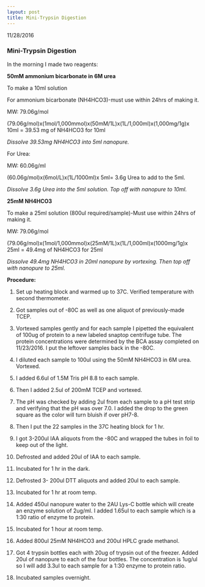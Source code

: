 ```yaml
---
layout: post
title: Mini-Trypsin Digestion
---
```


11/28/2016

### Mini-Trypsin Digestion

In the morning I made two reagents:

__50mM ammonium bicarbonate in 6M urea__

To make a 10ml solution

For ammonium bicarbonate (NH4HCO3)-must use within 24hrs of making it.

MW: 79.06g/mol

(79.06g/mol)x(1mol/1,000mmol)x(50mM/1L)x(1L/1,000ml)x(1,000mg/1g)x 10ml = 39.53 mg of NH4HCO3 for 10ml

_Dissolve 39.53mg NH4HCO3 into 5ml nanopure._

For Urea:

MW: 60.06g/ml

(60.06g/mol)x(6mol/L)x(1L/1000ml)x 5ml= 3.6g Urea to add to the 5ml.

_Dissolve 3.6g Urea into the 5ml solution. Top off with nanopure to 10ml._

__25mM NH4HCO3__

To make a 25ml solution (800ul required/sample)-Must use within 24hrs of making it.

MW: 79.06g/mol

(79.06g/mol)x(1mol/1,000mmol)x(25mM/1L)x(1L/1,000ml)x(1000mg/1g)x 25ml = 49.4mg of NH4HCO3 for 25ml

_Dissolve 49.4mg NH4HCO3 in 20ml nanopure by vortexing. Then top off with nanopure to 25ml._

__Procedure:__

1) Set up heating block and warmed up to 37C. Verified temperature with second thermometer.

2) Got samples out of -80C as well as one aliquot of previously-made TCEP.

3) Vortexed samples gently and for each sample I pipetted the equivalent of 100ug of protein to a new labeled snaptop centrifuge tube. The protein concentrations were determined by the BCA assay completed on 11/23/2016. I put the leftover samples back in the -80C.

4) I diluted each sample to 100ul using the 50mM NH4HCO3 in 6M urea. Vortexed.

5) I added 6.6ul of 1.5M Tris pH 8.8 to each sample.

6) Then I added 2.5ul of 200mM TCEP and vortexed.

7) The pH was checked by adding 2ul from each sample to a pH test strip and verifying that the pH was over 7.0. I added the drop to the green square as the color will turn bluish if over pH7-8.

8) Then I put the 22 samples in the 37C heating block for 1 hr.

9) I got 3-200ul IAA aliquots from the -80C and wrapped the tubes in foil to keep out of the light.

10) Defrosted and added 20ul of IAA to each sample.

11) Incubated for 1 hr in the dark.

12) Defrosted 3- 200ul DTT aliquots and added 20ul to each sample.

13) Incubated for 1 hr at room temp.

14) Added 450ul nanopure water to the 2AU Lys-C bottle which will create an enzyme solution of 2ug/ml. I added 1.65ul to each sample which is a 1:30 ratio of enzyme to protein.

15) Incubated for 1 hour at room temp.

16) Added 800ul 25mM NH4HCO3 and 200ul HPLC grade methanol.

17) Got 4 trypsin bottles each with 20ug of trypsin out of the freezer. Added 20ul of nanopure to each of the four bottles. The concentration is 1ug/ul so I will add 3.3ul to each sample for a 1:30 enzyme to protein ratio.

18) Incubated samples overnight.




